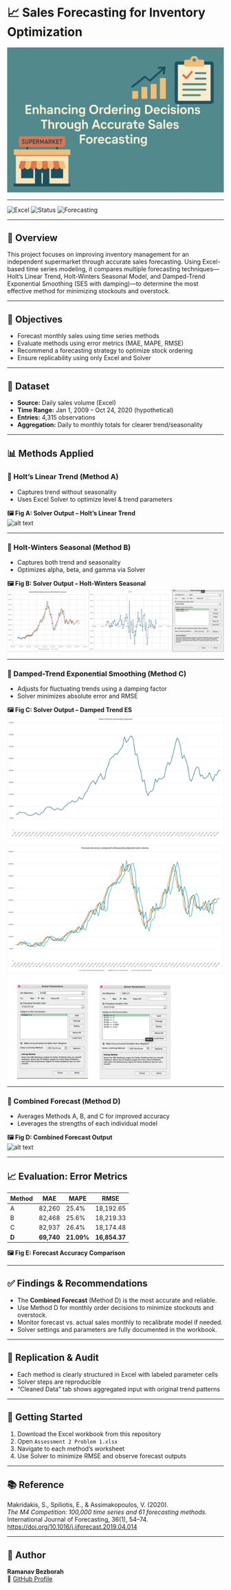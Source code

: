 # 📈 Sales Forecasting for Inventory Optimization

![Project Banner](assets/project_banner.png)

---

![Excel](https://img.shields.io/badge/Tool-Microsoft%20Excel-blue)
![Status](https://img.shields.io/badge/Status-Completed-brightgreen)
![Forecasting](https://img.shields.io/badge/Method-Time%20Series%20Forecasting-orange)

---

## 📘 Overview

This project focuses on improving inventory management for an independent supermarket through accurate sales forecasting. Using Excel-based time series modeling, it compares multiple forecasting techniques—Holt’s Linear Trend, Holt-Winters Seasonal Model, and Damped-Trend Exponential Smoothing (SES with damping)—to determine the most effective method for minimizing stockouts and overstock.

---

## 🎯 Objectives

- Forecast monthly sales using time series methods
- Evaluate methods using error metrics (MAE, MAPE, RMSE)
- Recommend a forecasting strategy to optimize stock ordering
- Ensure replicability using only Excel and Solver

---

## 🧾 Dataset

- **Source:** Daily sales volume (Excel)
- **Time Range:** Jan 1, 2009 – Oct 24, 2020 (hypothetical)
- **Entries:** 4,315 observations
- **Aggregation:** Daily to monthly totals for clearer trend/seasonality

---

## 📊 Methods Applied

### 🔹 Holt’s Linear Trend (Method A)

- Captures trend without seasonality
- Uses Excel Solver to optimize level & trend parameters

**🖼️ Fig A: Solver Output – Holt’s Linear Trend**  
![alt text](assets/solver_holt_linear.png)

---

### 🔹 Holt-Winters Seasonal (Method B)

- Captures both trend and seasonality
- Optimizes alpha, beta, and gamma via Solver

**🖼️ Fig B: Solver Output – Holt-Winters Seasonal**  
![alt text](assets/solver_holt_winters.png)

---

### 🔹 Damped-Trend Exponential Smoothing (Method C)

- Adjusts for fluctuating trends using a damping factor
- Solver minimizes absolute error and RMSE

**🖼️ Fig C: Solver Output – Damped Trend ES**  
![alt text](assets/solver_damped_trend.png)

---

### 🔹 Combined Forecast (Method D)

- Averages Methods A, B, and C for improved accuracy
- Leverages the strengths of each individual model

**🖼️ Fig D: Combined Forecast Output**  
![alt text](assets/combined_forecast_graph.png)

---

## 📈 Evaluation: Error Metrics

| Method | MAE     | MAPE    | RMSE      |
|--------|---------|---------|-----------|
| A      | 82,260  | 25.4%   | 18,192.65 |
| B      | 82,468  | 25.6%   | 18,219.33 |
| C      | 82,937  | 26.4%   | 18,174.48 |
| **D**  | **69,740** | **21.09%** | **16,854.37** |

**🖼️ Fig E: Forecast Accuracy Comparison**

---

## ✅ Findings & Recommendations

- The **Combined Forecast** (Method D) is the most accurate and reliable.
- Use Method D for monthly order decisions to minimize stockouts and overstock.
- Monitor forecast vs. actual sales monthly to recalibrate model if needed.
- Solver settings and parameters are fully documented in the workbook.

---

## 🔁 Replication & Audit

- Each method is clearly structured in Excel with labeled parameter cells
- Solver steps are reproducible
- “Cleaned Data” tab shows aggregated input with original trend patterns

---

## 🚀 Getting Started

1. Download the Excel workbook from this repository
2. Open `Assessment 2 Problem 1.xlsx`
3. Navigate to each method’s worksheet
4. Use Solver to minimize RMSE and observe forecast outputs

---

## 📚 Reference

Makridakis, S., Spiliotis, E., & Assimakopoulos, V. (2020).  
_The M4 Competition: 100,000 time series and 61 forecasting methods._  
International Journal of Forecasting, 36(1), 54–74.  
https://doi.org/10.1016/j.ijforecast.2019.04.014

---

## 👤 Author

**Ramanav Bezborah**   
🔗 [GitHub Profile](https://github.com/ramanavbezborah)

